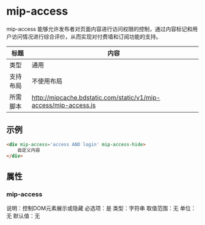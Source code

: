 # mip-access

mip-access 能够允许发布者对页面内容进行访问权限的控制，通过内容标记和用户访问情况进行综合评价，从而实现对付费墙和订阅功能的支持。

标题|内容
----|----
类型|通用
支持布局|不使用布局
所需脚本|http://mipcache.bdstatic.com/static/v1/mip-access/mip-access.js

## 示例

```html
<div mip-access='access AND login' mip-access-hide>
    自定义内容
</div>
```

## 属性

### mip-access

说明：控制DOM元素展示或隐藏
必选项：是
类型：字符串
取值范围：无
单位：无
默认值：无
